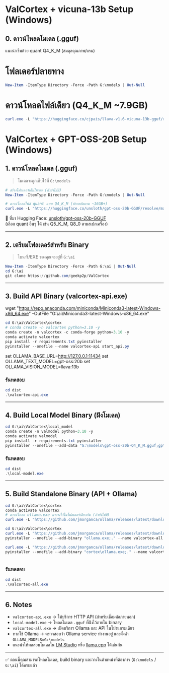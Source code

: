 # ValCortex + vicuna-13b Setup (Windows)

## 0. ดาวน์โหลดโมเดล (.gguf)

แนะนำเริ่มด้วย quant Q4_K_M (สมดุลคุณภาพ/แรม)

# โฟลเดอร์ปลายทาง
```powershell
New-Item -ItemType Directory -Force -Path G:\models | Out-Null
```

# ดาวน์โหลดไฟล์เดียว (Q4_K_M ~7.9GB)
```powershell
curl.exe -L "https://huggingface.co/cjpais/llava-v1.6-vicuna-13b-gguf/resolve/main/llava-v1.6-vicuna-13b.Q4_K_M.gguf?download=true" -o "G:\models\llava-v1.6-vicuna-13b.Q4_K_M.gguf"
```


# ValCortex + GPT-OSS-20B Setup (Windows)

## 1. ดาวน์โหลดโมเดล (.gguf)

> โมเดลจะถูกเก็บไว้ที่ `G:\models`

```powershell
# สร้างโฟลเดอร์เก็บโมเดล (ถ้ายังไม่มี)
New-Item -ItemType Directory -Force -Path G:\models | Out-Null
```

```powershell
# ดาวน์โหลดไฟล์ quant แบบ Q4_K_M (ประหยัดแรม ~16GB+)
curl.exe -L "https://huggingface.co/unsloth/gpt-oss-20b-GGUF/resolve/main/gpt-oss-20b-Q4_K_M.gguf?download=true" -o "G:\models\gpt-oss-20b-Q4_K_M.gguf"
```

📌 ที่มา Hugging Face: [unsloth/gpt-oss-20b-GGUF](https://huggingface.co/unsloth/gpt-oss-20b-GGUF)  
(เลือก quant อื่นๆ ได้ เช่น Q5_K_M, Q8_0 ตามสเปกเครื่อง)

---

## 2. เตรียมโฟลเดอร์สำหรับ Binary

> ไบนารี/EXE ของคุณจะอยู่ที่ `G:\ai`

```powershell
New-Item -ItemType Directory -Force -Path G:\ai | Out-Null
cd G:\ai
git clone https://github.com/geekp2p/ValCortex
```

---

## 3. Build API Binary (valcortex-api.exe)
wget "https://repo.anaconda.com/miniconda/Miniconda3-latest-Windows-x86_64.exe" -OutFile "G:\ai\Miniconda3-latest-Windows-x86_64.exe"

```powershell
cd G:\ai\ValCortex\cortex
# conda create -n valcortex python=3.10 -y
conda create -n valcortex -c conda-forge python=3.10 -y
conda activate valcortex
pip install -r requirements.txt pyinstaller
pyinstaller --onefile --name valcortex-api start_api.py
```

set OLLAMA_BASE_URL=http://127.0.0.1:11434
set OLLAMA_TEXT_MODEL=gpt-oss:20b
set OLLAMA_VISION_MODEL=llava:13b



### รันทดสอบ
```powershell
cd dist
.\valcortex-api.exe
```

---

## 4. Build Local Model Binary (ฝังโมเดล)

```powershell
cd G:\ai\ValCortex\local_model
conda create -n valmodel python=3.10 -y
conda activate valmodel
pip install -r requirements.txt pyinstaller
pyinstaller --onefile --add-data "G:\models\gpt-oss-20b-Q4_K_M.gguf;gpt-oss-20b-Q4_K_M.gguf" --name local-model app.py
```

### รันทดสอบ
```powershell
cd dist
.\local-model.exe
```

---

## 5. Build Standalone Binary (API + Ollama)

```powershell
cd G:\ai\ValCortex\cortex
conda activate valcortex
# ดาวน์โหลด ollama.exe มาวางไว้ในโฟลเดอร์เดียวกัน (ถ้ายังไม่มี)
curl.exe -L "https://github.com/jmorganca/ollama/releases/latest/download/ollama-windows-amd64.exe" -o ollama.exe && pyinstaller --onefile --add-binary "ollama.exe;." --name valcortex-all standalone.py

cd G:\ai\ValCortex\cortex
curl.exe -L "https://github.com/jmorganca/ollama/releases/latest/download/ollama-windows-amd64.exe" -o ollama.exe
pyinstaller --onefile --add-binary "ollama.exe;." --name valcortex-all standalone.py

curl.exe -L "https://github.com/jmorganca/ollama/releases/latest/download/ollama-windows-amd64.exe" -o cortex\ollama.exe
pyinstaller --onefile --add-binary "cortex\ollama.exe;." --name valcortex-all cortex\standalone.py



```

### รันทดสอบ
```powershell
cd dist
.\valcortex-all.exe
```

---

## 6. Notes

- `valcortex-api.exe` → ให้บริการ HTTP API (สำหรับเชื่อมต่อภายนอก)
- `local-model.exe` → โหลดโมเดล `.gguf` ที่ฝังไว้ภายใน binary
- `valcortex-all.exe` → เปิดบริการ Ollama และ API ในโปรแกรมเดียว
- หากใช้ Ollama → ตรวจสอบว่า Ollama service ทำงานอยู่ และตั้งค่า `OLLAMA_MODELS=G:\models`
- แนะนำให้ทดสอบโมเดลใน [LM Studio](https://lmstudio.ai) หรือ [llama.cpp](https://github.com/ggerganov/llama.cpp) ได้เช่นกัน

---

✅ ตอนนี้คุณสามารถโหลดโมเดล, build binary และวางในตำแหน่งที่ต้องการ (`G:\models` / `G:\ai`) ได้ครบแล้ว
